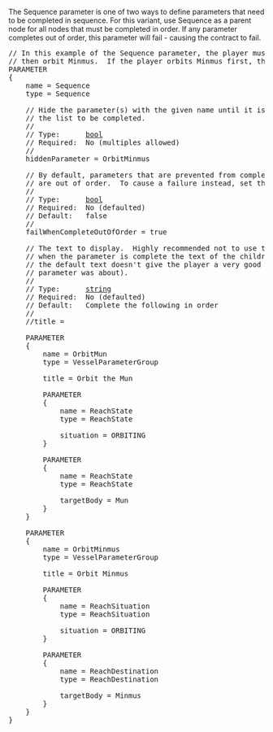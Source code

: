The Sequence parameter is one of two ways to define parameters that need to be completed in sequence.  For this variant, use Sequence as a parent node for all nodes that must be completed in order.  If any parameter completes out of order, this parameter will fail - causing the contract to fail.

<pre>
// In this example of the Sequence parameter, the player must orbit the Mun,
// then orbit Minmus.  If the player orbits Minmus first, the parameter fails.
PARAMETER
{
    name = Sequence
    type = Sequence

    // Hide the parameter(s) with the given name until it is the next one in
    // the list to be completed.
    //
    // Type:      <a href="Boolean-Type">bool</a>
    // Required:  No (multiples allowed)
    //
    hiddenParameter = OrbitMinmus

    // By default, parameters that are prevented from completing if they
    // are out of order.  To cause a failure instead, set this to true.
    //
    // Type:      <a href="Boolean-Type">bool</a>
    // Required:  No (defaulted)
    // Default:   false
    //
    failWhenCompleteOutOfOrder = true

    // The text to display.  Highly recommended not to use the default text, as
    // when the parameter is complete the text of the children disappears (and
    // the default text doesn't give the player a very good idea what the
    // parameter was about).
    //
    // Type:      <a href="String-Type">string</a>
    // Required:  No (defaulted)
    // Default:   Complete the following in order
    //
    //title =

    PARAMETER
    {
        name = OrbitMun
        type = VesselParameterGroup

        title = Orbit the Mun

        PARAMETER
        {
            name = ReachState
            type = ReachState

            situation = ORBITING
        }

        PARAMETER
        {
            name = ReachState
            type = ReachState

            targetBody = Mun
        }
    }

    PARAMETER
    {
        name = OrbitMinmus
        type = VesselParameterGroup

        title = Orbit Minmus

        PARAMETER
        {
            name = ReachSituation
            type = ReachSituation

            situation = ORBITING
        }

        PARAMETER
        {
            name = ReachDestination
            type = ReachDestination

            targetBody = Minmus
        }
    }
}
</pre>
